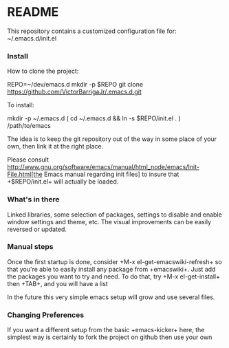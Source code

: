 # README #

This repository contains a customized configuration file for:
~/.emacs.d/init.el


### Install ###

How to clone the project:

  REPO=~/dev/emacs.d
  mkdir -p $REPO
  git clone https://github.com/VictorBarrigaJr/.emacs.d.git 

To install:

  mkdir -p ~/.emacs.d
  ( cd ~/.emacs.d && ln -s $REPO/init.el . )
  /path/to/emacs

The idea is to keep the git repository out of the way in some place of your
own, then link it at the right place.

Please consult
http://www.gnu.org/software/emacs/manual/html_node/emacs/Init-File.html[the
Emacs manual regarding init files] to insure that +$REPO/init.el+ will
actually be loaded. 


### What's in there ###

Linked libraries, some selection of packages, settings to disable and enable 
window settings and theme, etc.  The visual improvements can be easily 
reversed or updated.


### Manual steps ###

Once the first startup is done, consider +M-x el-get-emacswiki-refresh+ so
that you're able to easily install any package from +emacswiki+. Just add 
the packages you want to try and need.  To do that, try +M-x
el-get-install+ then +TAB+, and you will have a list

In the future this very simple emacs setup will grow and use several files.


### Changing Preferences ###

If you want a different setup from the basic +emacs-kicker+ here, the
simplest way is certainly to fork the project on github then use your own 
